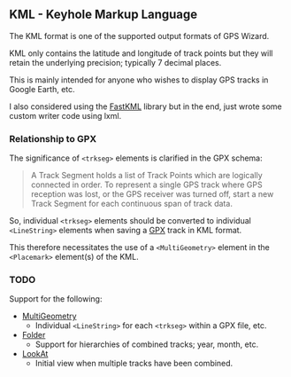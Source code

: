 ## KML - Keyhole Markup Language

The KML format is one of the supported output formats of GPS Wizard.

KML only contains the latitude and longitude of track points but they will retain the underlying precision; typically 7 decimal places.

This is mainly intended for anyone who wishes to display GPS tracks in Google Earth, etc.

I also considered using the [FastKML](https://medium.com/@wwaryan/the-definite-only-guide-to-fastkml-58b8e19b8454) library but in the end, just wrote some custom writer code using lxml.



### Relationship to GPX

The significance of `<trkseg>` elements is clarified in the GPX schema:

> A Track Segment holds a list of Track Points which are logically connected in order. To represent a single GPS track where GPS reception was lost, or the GPS receiver was turned off, start a new Track Segment for each continuous span of track data.

So, individual `<trkseg>` elements should be converted to individual `<LineString>` elements when saving a [GPX](gpx.md) track in KML format.

This therefore necessitates the use of a `<MultiGeometry>` element in the `<Placemark>` element(s) of the KML.



### TODO

Support for the following:

- [MultiGeometry](https://developers.google.com/kml/documentation/kmlreference#multigeometry)
  - Individual `<LineString>` for each `<trkseg>` within a GPX file, etc.
- [Folder](https://developers.google.com/kml/documentation/kmlreference#folder)
  - Support for hierarchies of combined tracks; year, month, etc.
- [LookAt](https://developers.google.com/kml/documentation/kmlreference#lookat)
  - Initial view when multiple tracks have been combined.
